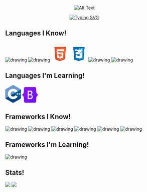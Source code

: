 
<div align="center">
  
![Alt Text](https://raw.githubusercontent.com/TheDudeThatCode/TheDudeThatCode/master/Assets/Developer.gif)
  
[![Typing SVG](https://readme-typing-svg.demolab.com?font=Fira+Code&pause=1000&width=435&lines=+++++++Welcome!+My+name+is+Jessie+Baron+%F0%9F%98%8A)](https://git.io/typing-svg)
  
</div>

## Languages I Know!
<div>
<img src="https://media3.giphy.com/media/KAq5w47R9rmTuvWOWa/giphy.gif" alt="drawing" width="50"/> <img src="https://media1.giphy.com/media/ln7z2eWriiQAllfVcn/giphy.gif?cid=6c09b952829779ba39cc994218d508ae480b74229ed4e717&rid=giphy.gif&ct=s" alt="drawing" width="50"/> <img src="https://raw.githubusercontent.com/Zenfection/Image/master/2021/06/08-15-55-13-06-00-18-00-html5.gif" alt="drawing" width="55" height="60"/> <img src="https://raw.githubusercontent.com/Zenfection/Image/master/2021/06/08-15-57-53-68747470733a2f2f6d65646961302e67697068792e636f6d2f6d656469612f667345615a6c644e43384131504a336d77702f736f757263652e676966.gif" alt="drawing" width="55" height="60"/> <img src="https://icons-for-free.com/download-icon-typescript+plain-1324760574122087083_512.png" alt="drawing" width="50" height="50"/> <img src="https://upload.wikimedia.org/wikipedia/commons/thumb/1/1b/R_logo.svg/1200px-R_logo.svg.png" alt="drawing" width="50" height="50"/>
</div>

## Languages I'm Learning!

<div>
<img src="https://raw.githubusercontent.com/Zenfection/Image/master/2021/06/08-16-43-46-1200px-ISO_C%2B%2B_Logo.svg.png" alt="drawing" width="50"/> <img src="https://raw.githubusercontent.com/Zenfection/Image/master/2021/06/08-18-46-22-Bootstrap_logo.svg.png" alt="drawing" height="50" width="50"/> 
</div>

## Frameworks I Know!
<div>
<img src="https://media0.giphy.com/media/RJzm826vu7WbJvBtxX/giphy.gif?cid=6c09b952526b76734ce75c5c75a54aa11ef17afa17335f36&rid=giphy.gif&ct=s" alt="drawing" width="50"/> <img src="https://cdn.worldvectorlogo.com/logos/redux.svg" alt="drawing" width="50"/> <img src="https://e7.pngegg.com/pngimages/654/56/png-clipart-flask-web-framework-python-software-framework-jinja-flask-miscellaneous-monochrome.png" alt="drawing" width="50" height="50"/> <img src="https://w7.pngwing.com/pngs/934/398/png-transparent-js-node-logos-and-brands-line-filled-icon-thumbnail.png" alt="drawing" width="50" height="50"/> <img src="https://w7.pngwing.com/pngs/925/447/png-transparent-express-js-node-js-javascript-mongodb-node-js-text-trademark-logo.png" alt="drawing" width="50" height="50"/> <img src="https://alphaville.github.io/optimization-engine/img/docker.gif" alt="drawing" width="50" height="50"/>
</div>

## Frameworks I'm Learning!
<div>
<img src="https://media2.giphy.com/media/XEDIHHp3i8bVoEdxd7/giphy.gif?cid=790b76113cd329fcdafb70c34537e1f1ccb01525114b22d0&rid=giphy.gif&ct=s" alt="drawing" width="50"/>
</div>

## Stats!
<img src="https://github-readme-stats.vercel.app/api?username=Jessie-Baron&show_icons=true&theme=tokyonight" width="380" /> <img src="https://github-readme-stats.vercel.app/api/top-langs/?username=Jessie-Baron&layout=compact&theme=tokyonight" width="318"/>


